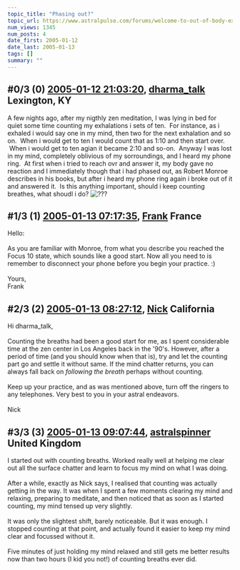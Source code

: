 ```yaml
---
topic_title: "Phasing out?"
topic_url: https://www.astralpulse.com/forums/welcome-to-out-of-body-experiences!/phasing-out
num_views: 1345
num_posts: 4
date_first: 2005-01-12
date_last: 2005-01-13
tags: []
summary: ""
---
```


## \#0/3 (0) [2005-01-12 21:03:20](https://www.astralpulse.com/forums/index.php?msg=142573), [dharma_talk](https://www.astralpulse.com/forums/profile/?u=7999) Lexington, KY ##
<section>
A few nights ago, after my nigthly zen meditation, I was lying in bed for quiet some time counting my exhalations i sets of ten.  For instance, as i exhaled i would say one in my mind, then two for the next exhalation and so on.  When i would get to ten I would count that as 1:10 and then start over.  When i would get to ten agian it became 2:10 and so-on.  Anyway I was lost in my mind, completely oblivious of my sorroundings, and I heard my phone ring.  At first when i tried to reach ovr and answer it, my body gave no reaction and I immediately though that i had phased out, as Robert Monroe describes in his books, but after i heard my phone ring again i broke out of it and answered it.  Is this anything important, should i keep counting breathes, what shoudl i do?
<img alt="???" class="smiley" src="https://www.astralpulse.com/forums/Smileys/fugue/huh.png" title="Huh"/>
</section>

## \#1/3 (1) [2005-01-13 07:17:35](https://www.astralpulse.com/forums/index.php?msg=142626), [Frank](https://www.astralpulse.com/forums/profile/?u=359) France ##
<section>
Hello:
<br>
<br>
As you are familiar with Monroe, from what you describe you reached the Focus 10 state, which sounds like a good start. Now all you need to is remember to disconnect your phone before you begin your practice. :)
<br>
<br>
Yours,
<br>
Frank
</section>

## \#2/3 (2) [2005-01-13 08:27:12](https://www.astralpulse.com/forums/index.php?msg=142634), [Nick](https://www.astralpulse.com/forums/profile/?u=2080) California ##
<section>
Hi dharma_talk,
<br>
<br>
Counting the breaths had been a good start for me, as I spent considerable time at the zen center in Los Angeles back in the '90's. However, after a period of time (and you should know when that is), try and let the counting part go and settle it without same. If the mind chatter returns, you can always fall back on
<i>
 following the breath
</i>
perhaps without counting.
<br>
<br>
Keep up your practice, and as was mentioned above, turn off the ringers to any telephones. Very best to you in your astral endeavors.
<br>
<br>
Nick
</section>

## \#3/3 (3) [2005-01-13 09:07:44](https://www.astralpulse.com/forums/index.php?msg=142639), [astralspinner](https://www.astralpulse.com/forums/profile/?u=888) United Kingdom ##
<section>
I started out with counting breaths. Worked really well at helping me clear out all the surface chatter and learn to focus my mind on what I was doing.
<br>
<br>
After a while, exactly as Nick says, I realised that counting was actually getting in the way. It was when I spent a few moments clearing my mind and relaxing, preparing to meditate, and then noticed that as soon as I started counting, my mind tensed up very slightly.
<br>
<br>
It was only the slightest shift, barely noticeable. But it was enough. I stopped counting at that point, and actually found it easier to keep my mind clear and focussed without it.
<br>
<br>
Five minutes of just holding my mind relaxed and still gets me better results now than two hours (I kid you not!) of counting breaths ever did.
</section>